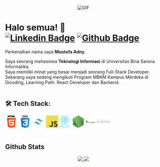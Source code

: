 <p align="center">
<img alt="GIF" src="https://github.com/abhisheknaiidu/abhisheknaiidu/blob/master/code.gif?raw=true" width="750" height="370" />
</p>
  
# Halo semua! 👋<br>[![Linkedin Badge](https://img.shields.io/badge/-LinkedIn-0077B5?style=flat&logo=Linkedin&logoColor=white&link=https://www.linkedin.com/in/mustofa-adny-a64791217/)](https://www.linkedin.com/in/mustofa-adny-a64791217/) [![Github Badge](https://img.shields.io/badge/-Github-242A2D?style=flat&logo=Github&logoColor=white&link=https://github.com/Mustofaadni04040/)](https://github.com/Mustofaadni04040/)

Perkenalkan nama saya **Mustofa Adny**.<br>

Saya seorang mahasiswa **Teknologi Informasi** di Universitas Bina Sarana Informatika.<br>
Saya memiliki minat yang besar menjadi seorang Full-Stack Developer. Sekarang saya sedang mengikuti Program MBKM Kampus Merdeka di Dicoding, Learning Path: React Developer dan Backend.<br><br>


## 🛠️ Tech Stack:
<code><img height="40" src="https://raw.githubusercontent.com/github/explore/80688e429a7d4ef2fca1e82350fe8e3517d3494d/topics/html/html.png"></code> <code><img height="40" src="https://raw.githubusercontent.com/github/explore/80688e429a7d4ef2fca1e82350fe8e3517d3494d/topics/css/css.png"></code> <code><img height="40" src="https://raw.githubusercontent.com/github/explore/80688e429a7d4ef2fca1e82350fe8e3517d3494d/topics/tailwind/tailwind.png"></code> <code><img height="40" src="https://raw.githubusercontent.com/github/explore/80688e429a7d4ef2fca1e82350fe8e3517d3494d/topics/javascript/javascript.png"></code><code><img height="40" src="https://raw.githubusercontent.com/devicons/devicon/master/icons/react/react-original-wordmark.svg"></code> <code><img height="40" src="https://raw.githubusercontent.com/github/explore/80688e429a7d4ef2fca1e82350fe8e3517d3494d/topics/nodejs/nodejs.png"></code> <code><img height="40" src="https://raw.githubusercontent.com/github/explore/80688e429a7d4ef2fca1e82350fe8e3517d3494d/topics/mongodb/mongodb.png"></code><code><img height="40" src="https://raw.githubusercontent.com/github/explore/80688e429a7d4ef2fca1e82350fe8e3517d3494d/topics/express/express.png"></code><br><br>

## Github Stats
<p align="center">
<a href="https://github.com/dimasmds">
  <img height="180em" src="https://github-readme-stats-eight-theta.vercel.app/api?username=dimasmds&show_icons=true&theme=algolia&include_all_commits=true&count_private=true"/>
  <img height="180em" src="https://github-readme-stats-eight-theta.vercel.app/api/top-langs/?username=dimasmds&layout=compact&langs_count=8&theme=algolia"/>
</a>
</p>
